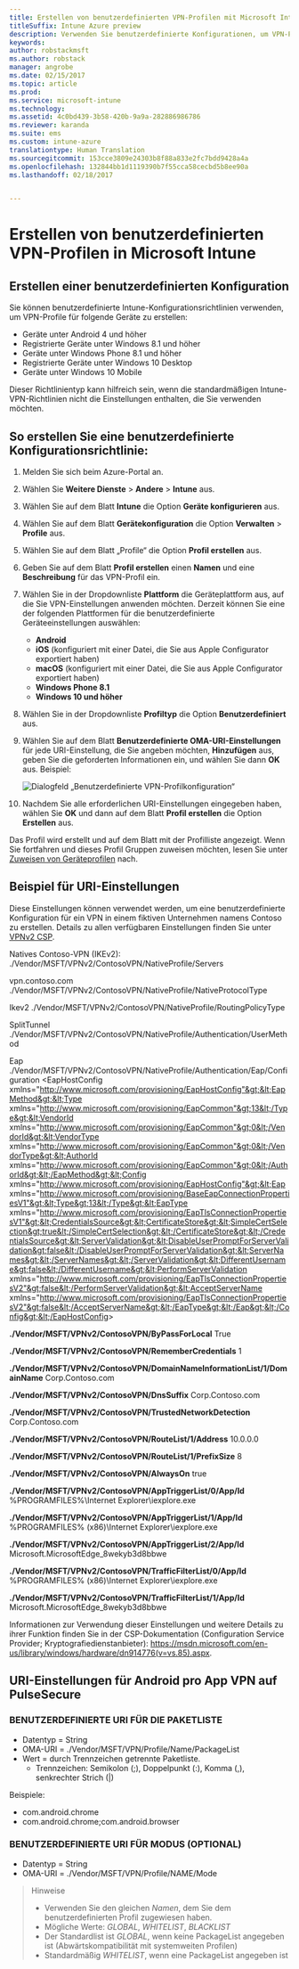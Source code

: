 ```yaml
---
title: Erstellen von benutzerdefinierten VPN-Profilen mit Microsoft Intune
titleSuffix: Intune Azure preview
description: Verwenden Sie benutzerdefinierte Konfigurationen, um VPN-Profile in Intune zu erstellen.
keywords: 
author: robstackmsft
ms.author: robstack
manager: angrobe
ms.date: 02/15/2017
ms.topic: article
ms.prod: 
ms.service: microsoft-intune
ms.technology: 
ms.assetid: 4c0bd439-3b58-420b-9a9a-282886986786
ms.reviewer: karanda
ms.suite: ems
ms.custom: intune-azure
translationtype: Human Translation
ms.sourcegitcommit: 153cce3809e24303b8f88a833e2fc7bdd9428a4a
ms.openlocfilehash: 132844bb1d1119390b7f55cca58cecbd5b8ee90a
ms.lasthandoff: 02/18/2017


---
```


# <a name="how-to-create-custom-vpn-profiles-in-microsoft-intune"></a>Erstellen von benutzerdefinierten VPN-Profilen in Microsoft Intune

## <a name="create-a-custom-configuration"></a>Erstellen einer benutzerdefinierten Konfiguration
Sie können benutzerdefinierte Intune-Konfigurationsrichtlinien verwenden, um VPN-Profile für folgende Geräte zu erstellen:

* Geräte unter Android 4 und höher
* Registrierte Geräte unter Windows 8.1 und höher
* Geräte unter Windows Phone 8.1 und höher
* Registrierte Geräte unter Windows 10 Desktop 
* Geräte unter Windows 10 Mobile

Dieser Richtlinientyp kann hilfreich sein, wenn die standardmäßigen Intune-VPN-Richtlinien nicht die Einstellungen enthalten, die Sie verwenden möchten.

## <a name="to-create-a-custom-configuration-policy"></a>So erstellen Sie eine benutzerdefinierte Konfigurationsrichtlinie:

1. Melden Sie sich beim Azure-Portal an.
2. Wählen Sie **Weitere Dienste** > **Andere** > **Intune** aus.
3. Wählen Sie auf dem Blatt **Intune** die Option **Geräte konfigurieren** aus.
4. Wählen Sie auf dem Blatt **Gerätekonfiguration** die Option **Verwalten** > **Profile** aus.
5. Wählen Sie auf dem Blatt „Profile“ die Option **Profil erstellen** aus.
6. Geben Sie auf dem Blatt **Profil erstellen** einen **Namen** und eine **Beschreibung** für das VPN-Profil ein.
7. Wählen Sie in der Dropdownliste **Plattform** die Geräteplattform aus, auf die Sie VPN-Einstellungen anwenden möchten. Derzeit können Sie eine der folgenden Plattformen für die benutzerdefinierte Geräteeinstellungen auswählen:
    - **Android**
    - **iOS** (konfiguriert mit einer Datei, die Sie aus Apple Configurator exportiert haben)
    - **macOS** (konfiguriert mit einer Datei, die Sie aus Apple Configurator exportiert haben)
    - **Windows Phone 8.1**
    - **Windows 10 und höher**
6. Wählen Sie in der Dropdownliste **Profiltyp** die Option **Benutzerdefiniert** aus.
7. Wählen Sie auf dem Blatt **Benutzerdefinierte OMA-URI-Einstellungen** für jede URI-Einstellung, die Sie angeben möchten, **Hinzufügen** aus, geben Sie die geforderten Informationen ein, und wählen Sie dann **OK** aus. Beispiel:

   ![Dialogfeld „Benutzerdefinierte VPN-Profilkonfiguration“](./media/Intune_Add_VPN_URI.png)

4.  Nachdem Sie alle erforderlichen URI-Einstellungen eingegeben haben, wählen Sie **OK** und dann auf dem Blatt **Profil erstellen** die Option **Erstellen** aus.

Das Profil wird erstellt und auf dem Blatt mit der Profilliste angezeigt.
Wenn Sie fortfahren und dieses Profil Gruppen zuweisen möchten, lesen Sie unter [Zuweisen von Geräteprofilen](how-to-assign-device-profiles.md) nach.

## <a name="example-uri-settings"></a>Beispiel für URI-Einstellungen

Diese Einstellungen können verwendet werden, um eine benutzerdefinierte Konfiguration für ein VPN in einem fiktiven Unternehmen namens Contoso zu erstellen.
Details zu allen verfügbaren Einstellungen finden Sie unter [VPNv2 CSP](https://msdn.microsoft.com/en-us/library/windows/hardware/dn914776.aspx).

Natives Contoso-VPN (IKEv2): ./Vendor/MSFT/VPNv2/ContosoVPN/NativeProfile/Servers

vpn.contoso.com ./Vendor/MSFT/VPNv2/ContosoVPN/NativeProfile/NativeProtocolType

Ikev2 ./Vendor/MSFT/VPNv2/ContosoVPN/NativeProfile/RoutingPolicyType

SplitTunnel ./Vendor/MSFT/VPNv2/ContosoVPN/NativeProfile/Authentication/UserMethod

Eap ./Vendor/MSFT/VPNv2/ContosoVPN/NativeProfile/Authentication/Eap/Configuration &lt;EapHostConfig xmlns="http://www.microsoft.com/provisioning/EapHostConfig"&gt;&lt;EapMethod&gt;&lt;Type xmlns="http://www.microsoft.com/provisioning/EapCommon"&gt;13&lt;/Type&gt;&lt;VendorId xmlns="http://www.microsoft.com/provisioning/EapCommon"&gt;0&lt;/VendorId&gt;&lt;VendorType xmlns="http://www.microsoft.com/provisioning/EapCommon"&gt;0&lt;/VendorType&gt;&lt;AuthorId xmlns="http://www.microsoft.com/provisioning/EapCommon"&gt;0&lt;/AuthorId&gt;&lt;/EapMethod&gt;&lt;Config xmlns="http://www.microsoft.com/provisioning/EapHostConfig"&gt;&lt;Eap xmlns="http://www.microsoft.com/provisioning/BaseEapConnectionPropertiesV1"&gt;&lt;Type&gt;13&lt;/Type&gt;&lt;EapType xmlns="http://www.microsoft.com/provisioning/EapTlsConnectionPropertiesV1"&gt;&lt;CredentialsSource&gt;&lt;CertificateStore&gt;&lt;SimpleCertSelection&gt;true&lt;/SimpleCertSelection&gt;&lt;/CertificateStore&gt;&lt;/CredentialsSource&gt;&lt;ServerValidation&gt;&lt;DisableUserPromptForServerValidation&gt;false&lt;/DisableUserPromptForServerValidation&gt;&lt;ServerNames&gt;&lt;/ServerNames&gt;&lt;/ServerValidation&gt;&lt;DifferentUsername&gt;false&lt;/DifferentUsername&gt;&lt;PerformServerValidation xmlns="http://www.microsoft.com/provisioning/EapTlsConnectionPropertiesV2"&gt;false&lt;/PerformServerValidation&gt;&lt;AcceptServerName xmlns="http://www.microsoft.com/provisioning/EapTlsConnectionPropertiesV2"&gt;false&lt;/AcceptServerName&gt;&lt;/EapType&gt;&lt;/Eap&gt;&lt;/Config&gt;&lt;/EapHostConfig&gt;

**./Vendor/MSFT/VPNv2/ContosoVPN/ByPassForLocal** True

**./Vendor/MSFT/VPNv2/ContosoVPN/RememberCredentials** 1

**./Vendor/MSFT/VPNv2/ContosoVPN/DomainNameInformationList/1/DomainName** Corp.Contoso.com

**./Vendor/MSFT/VPNv2/ContosoVPN/DnsSuffix** Corp.Contoso.com

**./Vendor/MSFT/VPNv2/ContosoVPN/TrustedNetworkDetection** Corp.Contoso.com

**./Vendor/MSFT/VPNv2/ContosoVPN/RouteList/1/Address** 10.0.0.0

**./Vendor/MSFT/VPNv2/ContosoVPN/RouteList/1/PrefixSize** 8

**./Vendor/MSFT/VPNv2/ContosoVPN/AlwaysOn** true

**./Vendor/MSFT/VPNv2/ContosoVPN/AppTriggerList/0/App/Id** %PROGRAMFILES%\Internet Explorer\iexplore.exe

**./Vendor/MSFT/VPNv2/ContosoVPN/AppTriggerList/1/App/Id** %PROGRAMFILES% (x86)\Internet Explorer\iexplore.exe

**./Vendor/MSFT/VPNv2/ContosoVPN/AppTriggerList/2/App/Id** Microsoft.MicrosoftEdge_8wekyb3d8bbwe

**./Vendor/MSFT/VPNv2/ContosoVPN/TrafficFilterList/0/App/Id** %PROGRAMFILES% (x86)\Internet Explorer\iexplore.exe

**./Vendor/MSFT/VPNv2/ContosoVPN/TrafficFilterList/1/App/Id** Microsoft.MicrosoftEdge_8wekyb3d8bbwe

Informationen zur Verwendung dieser Einstellungen und weitere Details zu ihrer Funktion finden Sie in der CSP-Dokumentation (Configuration Service Provider; Kryptografiedienstanbieter): https://msdn.microsoft.com/en-us/library/windows/hardware/dn914776(v=vs.85).aspx.

## <a name="uri-settings-for-android-per-app-vpn-on-pulsesecure"></a>URI-Einstellungen für Android pro App VPN auf PulseSecure
### <a name="custom-uri-for-package-list"></a>BENUTZERDEFINIERTE URI FÜR DIE PAKETLISTE
-  Datentyp = String
-  OMA-URI = ./Vendor/MSFT/VPN/Profile/Name/PackageList
-  Wert = durch Trennzeichen getrennte Paketliste.
   - Trennzeichen: Semikolon (;), Doppelpunkt (:), Komma (,), senkrechter Strich (|)

Beispiele:
- com.android.chrome
- com.android.chrome;com.android.browser

### <a name="custom-uri-for-mode-optional"></a>BENUTZERDEFINIERTE URI FÜR MODUS (OPTIONAL)
- Datentyp = String
- OMA-URI = ./Vendor/MSFT/VPN/Profile/NAME/Mode

> Hinweise
> - Verwenden Sie den gleichen *Namen*, dem Sie dem benutzerdefinierten Profil zugewiesen haben.
> - Mögliche Werte: *GLOBAL*, *WHITELIST*, *BLACKLIST*
> - Der Standardlist ist *GLOBAL*, wenn keine PackageList angegeben ist (Abwärtskompatibilität mit systemweiten Profilen)
> - Standardmäßig *WHITELIST*, wenn eine PackageList angegeben ist




